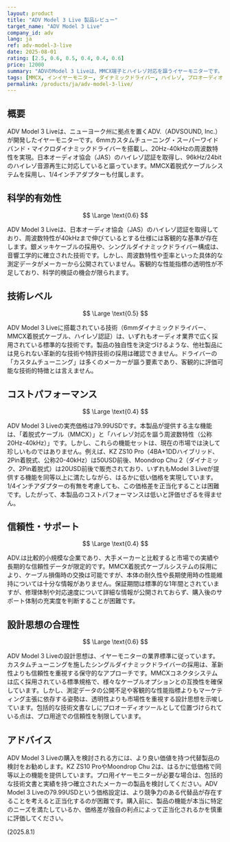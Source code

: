 ```yaml
---
layout: product
title: "ADV Model 3 Live 製品レビュー"
target_name: "ADV Model 3 Live"
company_id: adv
lang: ja
ref: adv-model-3-live
date: 2025-08-01
rating: [2.5, 0.6, 0.5, 0.4, 0.4, 0.6]
price: 12000
summary: "ADVのModel 3 Liveは、MMCX端子とハイレゾ対応を謳うイヤーモニターです。しかし、同等以上の機能を持つ製品がより低価格で市場に多数存在するため、79.99USDという価格設定は競争力に課題があります。"
tags: [MMCX, インイヤーモニター, ダイナミックドライバー, ハイレゾ, プロオーディオ]
permalink: /products/ja/adv-model-3-live/
---
```

## 概要

ADV Model 3 Liveは、ニューヨーク州に拠点を置くADV.（ADVSOUND, Inc.）が開発したイヤーモニターです。6mmカスタムチューニング・スーパーワイドバンド・マイクロダイナミックドライバーを搭載し、20Hz-40kHzの周波数特性を実現。日本オーディオ協会（JAS）のハイレゾ認証を取得し、96kHz/24bitのハイレゾ音源再生に対応していると謳っています。MMCX着脱式ケーブルシステムを採用し、1/4インチアダプターも付属します。

## 科学的有効性

$$ \Large \text{0.6} $$

ADV Model 3 Liveは、日本オーディオ協会（JAS）のハイレゾ認証を取得しており、周波数特性が40kHzまで伸びているとする仕様には客観的な基準が存在します。銀メッキケーブルの採用や、シングルダイナミックドライバー構成は、音響工学的に確立された技術です。しかし、周波数特性や歪率といった具体的な測定データがメーカーから公開されていません。客観的な性能指標の透明性が不足しており、科学的検証の機会が限られます。

## 技術レベル

$$ \Large \text{0.5} $$

ADV Model 3 Liveに搭載されている技術（6mmダイナミックドライバー、MMCX着脱式ケーブル、ハイレゾ認証）は、いずれもオーディオ業界で広く採用されている標準的な技術です。製品の独自性を決定づけるような、他社製品には見られない革新的な技術や特許技術の採用は確認できません。ドライバーの「カスタムチューニング」は多くのメーカーが謳う要素であり、客観的に評価可能な技術的特徴とは言えません。

## コストパフォーマンス

$$ \Large \text{0.4} $$

ADV Model 3 Liveの実売価格は79.99USDです。本製品が提供する主な機能は、「着脱式ケーブル（MMCX）」と「ハイレゾ対応を謳う周波数特性（公称20Hz-40kHz）」です。しかし、これらの機能セットは、現在の市場では決して珍しいものではありません。例えば、KZ ZS10 Pro（4BA+1DDハイブリッド、2Pin着脱式、公称20-40kHz）は50USD前後、Moondrop Chu 2（ダイナミック、2Pin着脱式）は20USD前後で販売されており、いずれもModel 3 Liveが提供する機能を同等以上に満たしながら、はるかに低い価格を実現しています。1/4インチアダプターの有無を考慮しても、この価格差を正当化することは困難です。したがって、本製品のコストパフォーマンスは低いと評価せざるを得ません。

## 信頼性・サポート

$$ \Large \text{0.4} $$

ADV.は比較的小規模な企業であり、大手メーカーと比較すると市場での実績や長期的な信頼性データが限定的です。MMCX着脱式ケーブルシステムの採用により、ケーブル損傷時の交換は可能ですが、本体の耐久性や長期使用時の性能維持については十分な情報がありません。保証期間は標準的な1年間とされていますが、修理体制や対応速度について詳細な情報が公開されておらず、購入後のサポート体制の充実度を判断することが困難です。

## 設計思想の合理性

$$ \Large \text{0.6} $$

ADV Model 3 Liveの設計思想は、イヤーモニターの業界標準に従っています。カスタムチューニングを施したシングルダイナミックドライバーの採用は、革新性よりも信頼性を重視する保守的なアプローチです。MMCXコネクタシステムは広く採用されている標準規格で、様々なケーブルオプションとの互換性を確保しています。しかし、測定データの公開不足や客観的な性能指標よりもマーケティング主張に依存する姿勢は、透明性よりも市場性を重視する設計思想を示唆しています。包括的な技術文書なしにプロオーディオツールとして位置づけられている点は、プロ用途での信頼性を制限しています。

## アドバイス

ADV Model 3 Liveの購入を検討される方には、より良い価値を持つ代替製品の検討をお勧めします。KZ ZS10 ProやMoondrop Chu 2は、はるかに低価格で同等以上の機能を提供しています。プロ用イヤーモニターが必要な場合は、包括的な技術文書と実績を持つ確立されたメーカーの製品を検討してください。ADV Model 3 Liveの79.99USDという価格設定は、より競争力のある代替品が存在することを考えると正当化するのが困難です。購入前に、製品の機能が本当に特定のニーズを満たしているか、価格差が独自の利点によって正当化されるかを慎重に評価してください。

(2025.8.1)
